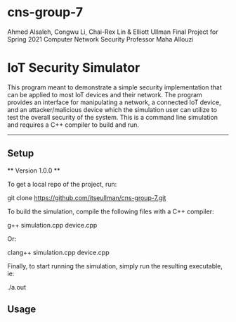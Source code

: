 # cns-group-7
Ahmed Alsaleh, Congwu Li, Chai-Rex Lin & Elliott Ullman
Final Project for Spring 2021 Computer Network Security
Professor Maha Allouzi
# IoT Security Simulator
This program meant to demonstrate a simple security implementation that can be applied to most IoT devices and their network. The program provides an interface for manipulating a network, a connected IoT device, and an attacker/malicious device which the simulation user can utilize to test the overall security of the system.
This is a command line simulation and requires a C++ compiler to build and run.

---

## Setup
** Version 1.0.0 **

To get a local repo of the project, run:

git clone https://github.com/itseullman/cns-group-7.git

To build the simulation, compile the following files with a C++ compiler:

g++ simulation.cpp device.cpp

Or:

clang++ simulation.cpp device.cpp

Finally, to start running the simulation, simply run the resulting executable, ie:

./a.out

## Usage
